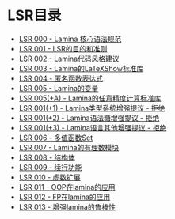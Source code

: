 # LSR目录
- [LSR 000 - Lamina 核心语法规范](store/LSR-000.md)
- [LSR 001 - LSR的目的和准则](store/LSR-001.md)
- [LSR 002 - Lamina代码风格建议](store/LSR-002.md)
- [LSR 003 - Lamina的LaTeXShow标准库](store/LSR-003.md)
- [LSR 004 - 匿名函数表达式](store/LSR-004.md)
- [LSR 005 - Lamina的变量](store/LSR-005.md)
- [LSR 005(+A) - Lamina的任意精度计算标准库](store/LSR-005(+A).md)
- [LSR 001(+1) - Lamina类型系统增强提议 - 拒绝](store/LSR-001(+1).md)
- [LSR 001(+2) - Lamina语法糖增强提议 - 拒绝](store/LSR-001(+2).md)
- [LSR 001(+3) - Lamina语言其他增强提议 - 拒绝](store/LSR-001(+3).md)
- [LSR 006 - 多值函数Set ](store/LSR-006.md)
- [LSR 007 - Lamina的有理数模块](store/LSR-007.md)
- [LSR 008 - 结构体](store/LSR-008.md)
- [LSR 009 - 续行功能](store/LSR-009.md) 
- [LSR 010 - 虚数扩展](store/LSR-010.md) 
- [LSR 011 - OOP在lamina的应用](store/LSR-011.md) 
- [LSR 012 - FP在lamina的应用](store/LSR-012.md) 
- [LSR 013 - 增强lamina的鲁棒性](store/LSR-013.md) 
